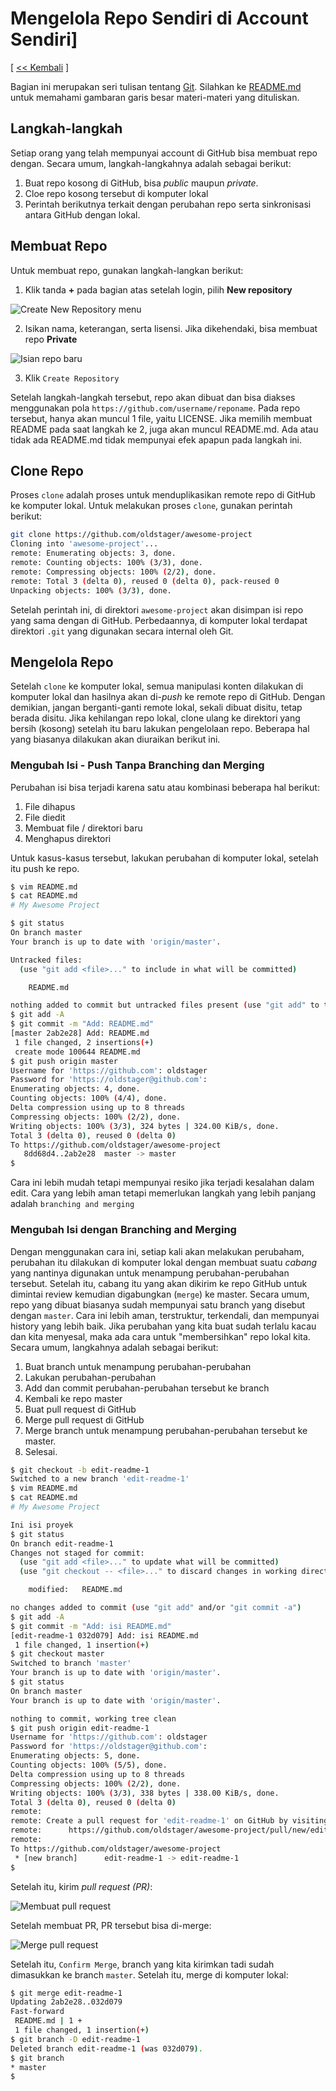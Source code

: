 # Mengelola Repo Sendiri di Account Sendiri]

[ [<< Kembali](README.md) ]

Bagian ini merupakan seri tulisan tentang [Git](https://git-scm.com/). Silahkan ke [README.md](README.md) untuk memahami gambaran garis besar materi-materi yang dituliskan.

## Langkah-langkah

Setiap orang yang telah mempunyai account di GitHub bisa membuat repo dengan. Secara umum, langkah-langkahnya adalah sebagai berikut:

1. Buat repo kosong di GitHub, bisa *public* maupun *private*.
2. Cloe repo kosong tersebut di komputer lokal
3. Perintah berikutnya terkait dengan perubahan repo serta sinkronisasi antara GitHub dengan lokal.

## Membuat Repo

Untuk membuat repo, gunakan langkah-langkan berikut:

1.  Klik tanda **+** pada bagian atas setelah login, pilih **New repository**

![Create New Repository menu](images/03/03-01-new-repo.png)

2.  Isikan nama, keterangan, serta lisensi. Jika dikehendaki, bisa membuat repo **Private**

![Isian repo baru](images/03/03-02-new-repo.png)

3. Klik ```Create Repository```

Setelah langkah-langkah tersebut, repo akan dibuat dan bisa diakses menggunakan pola ```https://github.com/username/reponame```. Pada repo tersebut, hanya akan muncul 1 file, yaitu LICENSE. Jika memilih membuat README pada saat langkah ke 2, juga akan muncul README.md. Ada atau tidak ada README.md tidak mempunyai efek apapun pada langkah ini.

## Clone Repo

Proses ```clone``` adalah proses untuk menduplikasikan remote repo di GitHub ke komputer lokal. Untuk melakukan proses ```clone```, gunakan perintah berikut:

```bash
git clone https://github.com/oldstager/awesome-project
Cloning into 'awesome-project'...
remote: Enumerating objects: 3, done.
remote: Counting objects: 100% (3/3), done.
remote: Compressing objects: 100% (2/2), done.
remote: Total 3 (delta 0), reused 0 (delta 0), pack-reused 0
Unpacking objects: 100% (3/3), done.
```

Setelah perintah ini, di direktori ```awesome-project``` akan disimpan isi repo yang sama dengan di GitHub. Perbedaannya, di komputer lokal terdapat direktori ```.git``` yang digunakan secara internal oleh Git.

## Mengelola Repo

Setelah ```clone``` ke komputer lokal, semua manipulasi konten dilakukan di komputer lokal dan hasilnya akan di-*push* ke remote repo di GitHub. Dengan demikian, jangan berganti-ganti remote lokal, sekali dibuat disitu, tetap berada disitu. Jika kehilangan repo lokal, clone ulang ke direktori yang bersih (kosong) setelah itu baru lakukan pengelolaan repo. Beberapa hal yang biasanya dilakukan akan diuraikan berikut ini.

### Mengubah Isi - Push Tanpa Branching dan Merging

Perubahan isi bisa terjadi karena satu atau kombinasi beberapa hal berikut:
1. File dihapus
2. File diedit
3. Membuat file / direktori baru
4. Menghapus direktori

Untuk kasus-kasus tersebut, lakukan perubahan di komputer lokal, setelah itu push ke repo. 

```bash
$ vim README.md
$ cat README.md
# My Awesome Project

$ git status
On branch master
Your branch is up to date with 'origin/master'.

Untracked files:
  (use "git add <file>..." to include in what will be committed)

	README.md

nothing added to commit but untracked files present (use "git add" to track)
$ git add -A
$ git commit -m "Add: README.md"
[master 2ab2e28] Add: README.md
 1 file changed, 2 insertions(+)
 create mode 100644 README.md
$ git push origin master
Username for 'https://github.com': oldstager
Password for 'https://oldstager@github.com': 
Enumerating objects: 4, done.
Counting objects: 100% (4/4), done.
Delta compression using up to 8 threads
Compressing objects: 100% (2/2), done.
Writing objects: 100% (3/3), 324 bytes | 324.00 KiB/s, done.
Total 3 (delta 0), reused 0 (delta 0)
To https://github.com/oldstager/awesome-project
   8dd68d4..2ab2e28  master -> master
$
```

Cara ini lebih mudah tetapi mempunyai resiko jika terjadi kesalahan dalam edit. Cara yang lebih aman tetapi memerlukan langkah yang lebih panjang adalah ```branching and merging```

### Mengubah Isi dengan Branching and Merging

Dengan menggunakan cara ini, setiap kali akan melakukan perubaham, perubahan itu dilakukan di komputer lokal dengan membuat suatu *cabang* yang nantinya digunakan untuk menampung perubahan-perubahan tersebut. Setelah itu, cabang itu yang akan dikirim ke repo GitHub untuk dimintai review kemudian digabungkan (```merge```) ke master. Secara umum, repo yang dibuat biasanya sudah mempunyai satu branch yang disebut dengan ```master```. Cara ini lebih aman, terstruktur, terkendali, dan mempunyai
history yang lebih baik. Jika perubahan yang kita buat sudah terlalu kacau dan kita menyesal, maka ada cara untuk "membersihkan" repo lokal kita. Secara umum, langkahnya adalah sebagai berikut:

1. Buat branch untuk menampung perubahan-perubahan
2. Lakukan perubahan-perubahan
3. Add dan commit perubahan-perubahan tersebut ke branch
4. Kembali ke repo master
5. Buat pull request di GitHub
6. Merge pull request di GitHub
7. Merge branch untuk menampung perubahan-perubahan tersebut ke master.
8. Selesai.

```bash
$ git checkout -b edit-readme-1
Switched to a new branch 'edit-readme-1'
$ vim README.md
$ cat README.md
# My Awesome Project

Ini isi proyek
$ git status
On branch edit-readme-1
Changes not staged for commit:
  (use "git add <file>..." to update what will be committed)
  (use "git checkout -- <file>..." to discard changes in working directory)

	modified:   README.md

no changes added to commit (use "git add" and/or "git commit -a")
$ git add -A
$ git commit -m "Add: isi README.md"
[edit-readme-1 032d079] Add: isi README.md
 1 file changed, 1 insertion(+)
$ git checkout master
Switched to branch 'master'
Your branch is up to date with 'origin/master'.
$ git status
On branch master
Your branch is up to date with 'origin/master'.

nothing to commit, working tree clean
$ git push origin edit-readme-1
Username for 'https://github.com': oldstager
Password for 'https://oldstager@github.com':
Enumerating objects: 5, done.
Counting objects: 100% (5/5), done.
Delta compression using up to 8 threads
Compressing objects: 100% (2/2), done.
Writing objects: 100% (3/3), 338 bytes | 338.00 KiB/s, done.
Total 3 (delta 0), reused 0 (delta 0)
remote:
remote: Create a pull request for 'edit-readme-1' on GitHub by visiting:
remote:      https://github.com/oldstager/awesome-project/pull/new/edit-readme-1
remote:
To https://github.com/oldstager/awesome-project
 * [new branch]      edit-readme-1 -> edit-readme-1
$

```

Setelah itu, kirim *pull request (PR)*:

![Membuat pull request](images/03/03-01-pull-request.png)

Setelah membuat PR, PR tersebut bisa di-merge:

![Merge pull request](images/03/03-02-pull-request.png)

Setelah itu, ```Confirm Merge```, branch yang kita kirimkan tadi sudah dimasukkan ke branch ```master```. Setelah itu, merge di komputer lokal:

```bash
$ git merge edit-readme-1
Updating 2ab2e28..032d079
Fast-forward
 README.md | 1 +
 1 file changed, 1 insertion(+)
$ git branch -D edit-readme-1
Deleted branch edit-readme-1 (was 032d079).
$ git branch
* master
$
```


